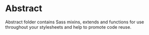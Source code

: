 # Abstract
Abstract folder contains Sass mixins, extends and functions for use throughout your
stylesheets and help to promote code reuse.
